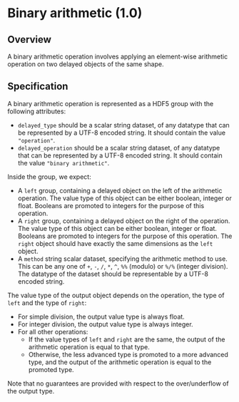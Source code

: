 

# Binary arithmetic (1.0)

## Overview

A binary arithmetic operation involves applying an element-wise arithmetic operation on two delayed objects of the same shape.

## Specification

A binary arithmetic operation is represented as a HDF5 group with the following attributes:

- `delayed_type` should be a scalar string dataset, of any datatype that can be represented by a UTF-8 encoded string.
  It should contain the value `"operation"`.
- `delayed_operation` should be a scalar string dataset, of any datatype that can be represented by a UTF-8 encoded string.
  It should contain the value `"binary arithmetic"`.

Inside the group, we expect:

- A `left` group, containing a delayed object on the left of the arithmetic operation.
  The value type of this object can be either boolean, integer or float.
  Booleans are promoted to integers for the purpose of this operation.
- A `right` group, containing a delayed object on the right of the operation.
  The value type of this object can be either boolean, integer or float.
  Booleans are promoted to integers for the purpose of this operation.
  The `right` object should have exactly the same dimensions as the `left` object.
- A `method` string scalar dataset, specifying the arithmetic method to use.
  This can be any one of `+`, `-`, `/`, `*`, `^`, `%%` (modulo) or `%/%` (integer division).
  The datatype of the dataset should be representable by a UTF-8 encoded string.

The value type of the output object depends on the operation, the type of `left` and the type of `right`:

- For simple division, the output value type is always float.
- For integer division, the output value type is always integer.
- For all other operations:
  - If the value types of `left` and `right` are the same, the output of the arithmetic operation is equal to that type.
  - Otherwise, the less advanced type is promoted to a more advanced type, and the output of the arithmetic operation is equal to the promoted type.

Note that no guarantees are provided with respect to the over/underflow of the output type.
